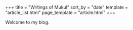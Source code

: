 +++
title = "Writings of Mukul"
sort_by = "date"
template = "article_list.html"
page_template = "article.html"
+++

Welcome to my blog.
